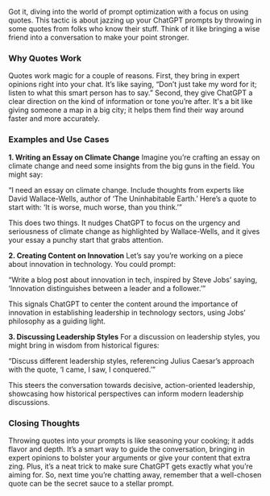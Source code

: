 Got it, diving into the world of prompt optimization with a focus on using quotes. This tactic is about jazzing up your ChatGPT prompts by throwing in some quotes from folks who know their stuff. Think of it like bringing a wise friend into a conversation to make your point stronger.

### Why Quotes Work

Quotes work magic for a couple of reasons. First, they bring in expert opinions right into your chat. It’s like saying, “Don’t just take my word for it; listen to what this smart person has to say.” Second, they give ChatGPT a clear direction on the kind of information or tone you’re after. It's a bit like giving someone a map in a big city; it helps them find their way around faster and more accurately.

### Examples and Use Cases

**1. Writing an Essay on Climate Change**
Imagine you’re crafting an essay on climate change and need some insights from the big guns in the field. You might say:

“I need an essay on climate change. Include thoughts from experts like David Wallace-Wells, author of ‘The Uninhabitable Earth.’ Here’s a quote to start with: ‘It is worse, much worse, than you think.’”

This does two things. It nudges ChatGPT to focus on the urgency and seriousness of climate change as highlighted by Wallace-Wells, and it gives your essay a punchy start that grabs attention.

**2. Creating Content on Innovation**
Let’s say you’re working on a piece about innovation in technology. You could prompt:

“Write a blog post about innovation in tech, inspired by Steve Jobs’ saying, ‘Innovation distinguishes between a leader and a follower.’”

This signals ChatGPT to center the content around the importance of innovation in establishing leadership in technology sectors, using Jobs’ philosophy as a guiding light.

**3. Discussing Leadership Styles**
For a discussion on leadership styles, you might bring in wisdom from historical figures:

“Discuss different leadership styles, referencing Julius Caesar’s approach with the quote, ‘I came, I saw, I conquered.’”

This steers the conversation towards decisive, action-oriented leadership, showcasing how historical perspectives can inform modern leadership discussions.

### Closing Thoughts

Throwing quotes into your prompts is like seasoning your cooking; it adds flavor and depth. It’s a smart way to guide the conversation, bringing in expert opinions to bolster your arguments or give your content that extra zing. Plus, it’s a neat trick to make sure ChatGPT gets exactly what you’re aiming for. So, next time you’re chatting away, remember that a well-chosen quote can be the secret sauce to a stellar prompt.